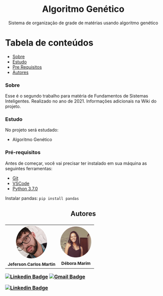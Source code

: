 <h1 align="center">Algoritmo Genético</h1>
<p align="center">Sistema de organização de grade de matérias usando algoritmo genético</p>

Tabela de conteúdos
=================
<!--ts-->
   * [Sobre](#sobre)
   * [Estudo](#estudo)
   * [Pre Requisitos](#pré-requisitos)
   * [Autores](#autores)
<!--te-->

### Sobre

Esse é o segundo trabalho para matéria de Fundamentos de Sistemas Inteligentes. Realizado no ano de 2021.
Informações adicionais na Wiki do projeto.

### Estudo

No projeto será estudado:
- Algoritmo Genético

### Pré-requisitos

Antes de começar, você vai precisar ter instalado em sua máquina as seguintes ferramentas:<br>
- [Git](https://git-scm.com)<br>
- [VSCode](https://code.visualstudio.com/)
- [Python 3.7.0](https://www.python.org/ftp/python/3.7.0/python-3.7.0-amd64.exe)

Instalar pandas:
``pip install pandas``

<h2 align="center">Autores<h3/>

<table align="center">
  <tr>
    <td align="center"><a href="https://github.com/jefersoncmn"><img style="border-radius: 50%;" src="./public/jefersonphoto.jpeg" width="100px;" alt=""/><br/><sub><b>Jeferson Carlos Martin</b></sub></a><br /><a href="https://github.com/jefersoncmn" title="Jeferson Carlos Martin"></a>
    </td>
    <td align="center"><a href="https://github.com/iDeeby"><img style="border-radius: 50%;" src="./public/deboraphoto.jfif" width="100px;" alt=""/><br/><sub><b>Débora Marim</b></sub></a><br /><a href="https://github.com/iDeeby" title="Débora Marim"></a>
    </td>
</table>
	
[![Linkedin Badge](https://img.shields.io/badge/-Jefersoncmn-blue?style=flat-square&logo=Linkedin&logoColor=white&link=https://www.linkedin.com/in/jefcmn/)](https://www.linkedin.com/in/jefcmn/) 
[![Gmail Badge](https://img.shields.io/badge/-jefersoncmnn@gmail.com-c14438?style=flat-square&logo=Gmail&logoColor=white&link=mailto:jefersoncmnn@gmail.com)](mailto:jefersoncmnn@gmail.com)

[![Linkedin Badge](https://img.shields.io/badge/-Debora_Marim-blue?style=flat-square&logo=Linkedin&logoColor=white&link=https://www.linkedin.com/in/débora-marim-6b3b97193/)](https://www.linkedin.com/in/débora-marim-6b3b97193/) 
